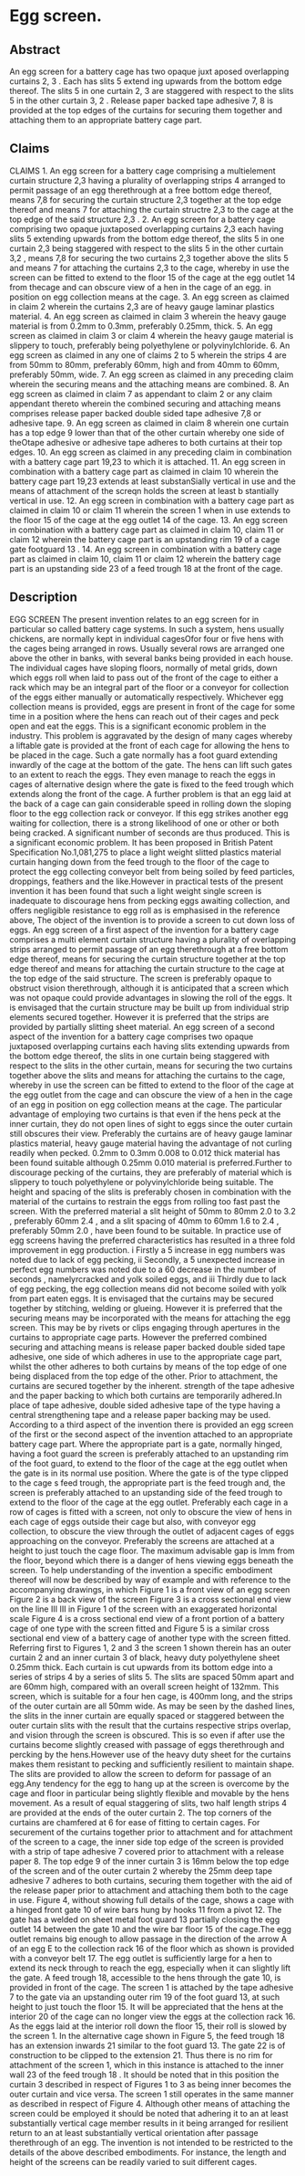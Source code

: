 # Egg screen.

## Abstract
An egg screen for a battery cage has two opaque juxt aposed overlapping curtains 2, 3 . Each has slits 5 extend ing upwards from the bottom edge thereof. The slits 5 in one curtain 2, 3 are staggered with respect to the slits 5 in the other curtain 3, 2 . Release paper backed tape adhesive 7, 8 is provided at the top edges of the curtains for securing them together and attaching them to an appropriate battery cage part.

## Claims
CLAIMS 1. An egg screen for a battery cage comprising a multielement curtain structure 2,3 having a plurality of overlapping strips 4 arranged to permit passage of an egg therethrough at a free bottom edge thereof, means 7,8 for securing the curtain structure 2,3 together at the top edge thereof and means 7 for attaching the curtain structre 2,3 to the cage at the top edge of the said structure 2,3 . 2. An egg screen for a battery cage comprising two opaque juxtaposed overlapping curtains 2,3 each having slits 5 extending upwards from the bottom edge thereof, the slits 5 in one curtain 2,3 being staggered with respect to the slits 5 in the other curtain 3,2 , means 7,8 for securing the two curtains 2,3 together above the slits 5 and means 7 for attaching the curtains 2,3 to the cage, whereby in use the screen can be fitted to extend to the floor 15 of the cage at the egg outlet 14 from thecage and can obscure view of a hen in the cage of an egg. in position on egg collection means at the cage. 3. An egg screen as claimed in claim 2 wherein the curtains 2,3 are of heavy gauge laminar plastics material. 4. An egg screen as claimed in claim 3 wherein the heavy gauge material is from 0.2mm to 0.3mm, preferably 0.25mm, thick. 5. An egg screen as claimed in claim 3 or claim 4 wherein the heavy gauge material is slippery to touch, preferably being polyethylene or polyvinylchloride. 6. An egg screen as claimed in any one of claims 2 to 5 wherein the strips 4 are from 50mm to 80mm, preferably 60mm, high and from 40mm to 60mm, preferably 50mm, wide. 7. An egg screen as claimed in any preceding claim wherein the securing means and the attaching means are combined. 8. An egg screen as claimed in claim 7 as appendant to claim 2 or any claim appendant thereto wherein the combined securing and attaching means comprises release paper backed double sided tape adhesive 7,8 or adhesive tape. 9. An egg screen as claimed in claim 8 wherein one curtain has a top edge 9 lower than that of the other curtain whereby one side of theOtape adhesive or adhesive tape adheres to both curtains at their top edges. 10. An egg screen as claimed in any preceding claim in combination with a battery cage part 19,23 to which it is attached. 11. An egg screen in combination with a battery cage part as claimed in claim 10 wherein the battery cage part 19,23 extends at least substanSially vertical in use and the means of attachment of the screqn holds the screen at least b stantially vertical in use. 12. An egg screen in combination with a battery cage part as claimed in claim 10 or claim 11 wherein the screen 1 when in use extends to the floor 15 of the cage at the egg outlet 14 of the cage. 13. An egg screen in combination with a battery cage part as claimed in claim 10, claim 11 or claim 12 wherein the battery cage part is an upstanding rim 19 of a cage gate footguard 13 . 14. An egg screen in combination with a battery cage part as claimed in claim 10, claim 11 or claim 12 wherein the battery cage part is an upstanding side 23 of a feed trough 18 at the front of the cage.

## Description
EGG SCREEN The present invention relates to an egg screen for in particular so called battery cage systems. In such a system, hens usually chickens, are normally kept in individual cagesOfor four or five hens with the cages being arranged in rows. Usually several rows are arranged one above the other in banks, with several banks being provided in each house. The individual cages have sloping floors, normally of metal grids, down which eggs roll when laid to pass out of the front of the cage to either a rack which may be an integral part of the floor or a conveyor for collection of the eggs either manually or automatically respectively. Whichever egg collection means is provided, eggs are present in front of the cage for some time in a position where the hens can reach out of their cages and peck open and eat the eggs. This is a significant economic problem in the industry. This problem is aggravated by the design of many cages whereby a liftable gate is provided at the front of each cage for allowing the hens to be placed in the cage. Such a gate normally has a foot guard extending inwardly of the cage at the bottom of the gate. The hens can lift such gates to an extent to reach the eggs. They even manage to reach the eggs in cages of alternative design where the gate is fixed to the feed trough which extends along the front of the cage. A further problem is that an egg laid at the back of a cage can gain considerable speed in rolling down the sloping floor to the egg collection rack or conveyor. If this egg strikes another egg waiting for collection, there is a strong likelihood of one or other or both being cracked. A significant number of seconds are thus produced. This is a significant economic problem. It has been proposed in British Patent Specification No.1,081,275 to place a light weight slitted plastics material curtain hanging down from the feed trough to the floor of the cage to protect the egg collecting conveyor belt from being soiled by feed particles, droppings, feathers and the like.However in practical tests of the present invention it has been found that such a light weight single screen is inadequate to discourage hens from pecking eggs awaiting collection, and offers negligible resistance to egg roll as is emphasised in the reference above, The object of the invention is to provide a screen to cut down loss of eggs. An egg screen of a first aspect of the invention for a battery cage comprises a multi element curtain structure having a plurality of overlapping strips arranged to permit passage of an egg therethrough at a free bottom edge thereof, means for securing the curtain structure together at the top edge thereof and means for attaching the curtain structure to the cage at the top edge of the said structure. The screen is preferably opaque to obstruct vision therethrough, although it is anticipated that a screen which was not opaque could provide advantages in slowing the roll of the eggs. It is envisaged that the curtain structure may be built up from individual strip elements secured together. However it is preferred that the strips are provided by partially slitting sheet material. An egg screen of a second aspect of the invention for a battery cage comprises two opaque juxtaposed overlapping curtains each having slits extending upwards from the bottom edge thereof, the slits in one curtain being staggered with respect to the slits in the other curtain, means for securing the two curtains together above the slits and means for attaching the curtains to the cage, whereby in use the screen can be fitted to extend to the floor of the cage at the egg outlet from the cage and can obscure the view of a hen in the cage of an egg in position on egg collection means at the cage. The particular advantage of employing two curtains is that even if the hens peck at the inner curtain, they do not open lines of sight to eggs since the outer curtain still obscures their view. Preferably the curtains are of heavy gauge laminar plastics material, heavy gauge material having the advantage of not curling readily when pecked. 0.2mm to 0.3mm 0.008 to 0.012 thick material has been found suitable although 0.25mm 0.010 material is preferred.Further to discourage pecking of the curtains, they are preferably of material which is slippery to touch polyethylene or polyvinylchloride being suitable. The height and spacing of the slits is preferably chosen in combination with the material of the curtains to restrain the eggs from rolling too fast past the screen. With the preferred material a slit height of 50mm to 80mm 2.0 to 3.2 , preferably 60mm 2.4 , and a slit spacing of 40mm to 60mm 1.6 to 2.4 , preferably 50mm 2.0 , have been found to be suitable. In practice use of egg screens having the preferred characteristics has resulted in a three fold improvement in egg production. i Firstly a 5 increase in egg numbers was noted due to lack of egg pecking, ii Secondly, a 5 unexpected increase in perfect egg numbers was noted due to a 60 decrease in the number of seconds , namelyrcracked and yolk soiled eggs, and iii Thirdly due to lack of egg pecking, the egg collection means did not become soiled with yolk from part eaten eggs. It is envisaged that the curtains may be secured together by stitching, welding or glueing. However it is preferred that the securing means may be incorporated with the means for attaching the egg screen. This may be by rivets or clips engaging through apertures in the curtains to appropriate cage parts. However the preferred combined securing and attaching means is release paper backed double sided tape adhesive, one side of which adheres in use to the appropriate cage part, whilst the other adheres to both curtains by means of the top edge of one being displaced from the top edge of the other. Prior to attachment, the curtains are secured together by the inherent. strength of the tape adhesive and the paper backing to which both curtains are temporarily adhered.In place of tape adhesive, double sided adhesive tape of the type having a central strengthening tape and a release paper backing may be used. According to a third aspect of the invention there is provided an egg screen of the first or the second aspect of the invention attached to an appropriate battery cage part. Where the appropriate part is a gate, normally hinged, having a foot guard the screen is preferably attached to an upstanding rim of the foot guard, to extend to the floor of the cage at the egg outlet when the gate is in its normal use position. Where the gate is of the type clipped to the cage s feed trough, the appropriate part is the feed trough and, the screen is preferably attached to an upstanding side of the feed trough to extend to the floor of the cage at the egg outlet. Preferably each cage in a row of cages is fitted with a screen, not only to obscure the view of hens in each cage of eggs outside their cage but also, with conveyor egg collection, to obscure the view through the outlet of adjacent cages of eggs approaching on the conveyor. Preferably the screens are attached at a height to just touch the cage floor. The maximum advisable gap is lmm from the floor, beyond which there is a danger of hens viewing eggs beneath the screen. To help understanding of the invention a specific embodiment thereof will now be described by way of example and with reference to the accompanying drawings, in which Figure 1 is a front view of an egg screen Figure 2 is a back view of the screen Figure 3 is a cross sectional end view on the line III III in Figure 1 of the screen with an exaggerated horizontal scale Figure 4 is a cross sectional end view of a front portion of a battery cage of one type with the screen fitted and Figure 5 is a similar cross sectional end view of a battery cage of another type with the screen fitted. Referring first to Figures 1, 2 and 3 the screen 1 shown therein has an outer curtain 2 and an inner curtain 3 of black, heavy duty polyethylene sheet 0.25mm thick. Each curtain is cut upwards from its bottom edge into a series of strips 4 by a series of slits 5. The slits are spaced 50mm apart and are 60mm high, compared with an overall screen height of 132mm. This screen, which is suitable for a four hen cage, is 400mm long, and the strips of the outer curtain are all 50mm wide. As may be seen by the dashed lines, the slits in the inner curtain are equally spaced or staggered between the outer curtain slits with the result that the curtains respective strips overlap, and vision through the screen is obscured. This is so even if after use the curtains become slightly creased with passage of eggs therethrough and percking by the hens.However use of the heavy duty sheet for the curtains makes them resistant to pecking and sufficiently resilient to maintain shape. The slits are provided to allow the screen to deform for passage of an egg.Any tendency for the egg to hang up at the screen is overcome by the cage and floor in particular being slightly flexible and movable by the hens movement. As a result of equal staggering of slits, two half length strips 4 are provided at the ends of the outer curtain 2. The top corners of the curtains are chamfered at 6 for ease of fitting to certain cages. For securement of the curtains together prior to attachment and for attachment of the screen to a cage, the inner side top edge of the screen is provided with a strip of tape adhesive 7 covered prior to attachment with a release paper 8. The top edge 9 of the inner curtain 3 is 16mm below the top edge of the screen and of the outer curtain 2 whereby the 25mm deep tape adhesive 7 adheres to both curtains, securing them together with the aid of the release paper prior to attachment and attaching them both to the cage in use. Figure 4, without showing full details of the cage, shows a cage with a hinged front gate 10 of wire bars hung by hooks 11 from a pivot 12. The gate has a welded on sheet metal foot guard 13 partially closing the egg outlet 14 between the gate 10 and the wire bar floor 15 of the cage.The egg outlet remains big enough to allow passage in the direction of the arrow A of an egg E to the collection rack 16 of the floor which as shown is provided with a conveyor belt 17. The egg outlet is sufficiently large for a hen to extend its neck through to reach the egg, especially when it can slightly lift the gate. A feed trough 18, accessible to the hens through the gate 10, is provided in front of the cage. The screen 1 is attached by the tape adhesive 7 to the gate via an upstanding outer rim 19 of the foot guard 13, at such height to just touch the floor 15. It will be appreciated that the hens at the interior 20 of the cage can no longer view the eggs at the collection rack 16. As the eggs laid at the interior roll down the floor 15, their roll is slowed by the screen 1. In the alternative cage shown in Figure 5, the feed trough 18 has an extension inwards 21 similar to the foot guard 13. The gate 22 is of construction to be clipped to the extension 21. Thus there is no rim for attachment of the screen 1, which in this instance is attached to the inner wall 23 of the feed trough 18 . It should be noted that in this position the curtain 3 described in respect of Figures 1 to 3 as being inner becomes the outer curtain and vice versa. The screen 1 still operates in the same manner as described in respect of Figure 4. Although other means of attaching the screen could be employed it should be noted that adhering it to an at least substantially vertical cage member results in it being arranged for resilient return to an at least substantially vertical orientation after passage therethrough of an egg. The invention is not intended to be restricted to the details of the above described embodiments. For instance, the length and height of the screens can be readily varied to suit different cages.